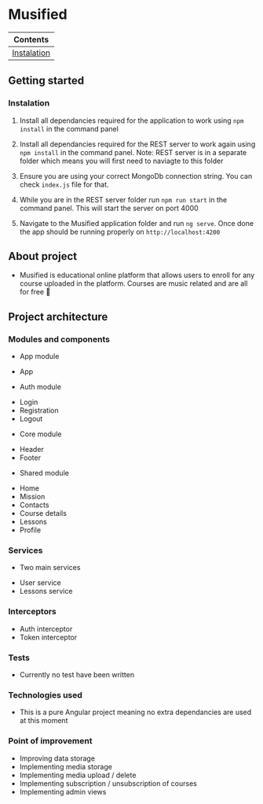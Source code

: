 # Musified

| Contents
|---
| [Instalation](#Instalation)

## Getting started

### Instalation

1. Install all dependancies required for the application to work using `npm install` in the command panel

2. Install all dependancies required for the REST server to work again using `npm install` in the command panel. Note: REST server is in a separate folder which means you will first need to naviagte to this folder

3. Ensure you are using your correct MongoDb connection string. You can check `index.js` file for that.

4. While you are in the REST server folder run `npm run start` in the command panel. This will start the server on port 4000

5. Navigate to the Musified application folder and run `ng serve`. Once done the app should be running properly on `http://localhost:4200`

## About project

- Musified is educational online platform that allows users to enroll for any course uploaded in the platform. Courses are music related and are all for free 🙂

## Project architecture

### Modules and components

- App module
 * App

- Auth module
 * Login
 * Registration
 * Logout

- Core module
 * Header
 * Footer

- Shared module
 * Home
 * Mission
 * Contacts
 * Course details
 * Lessons
 * Profile

### Services

- Two main services
 * User service
 * Lessons service

### Interceptors
- Auth interceptor
- Token interceptor

### Tests
- Currently no test have been written

### Technologies used
- This is a pure Angular project meaning no extra dependancies are used at this moment

### Point of improvement
- Improving data storage
- Implementing media storage
- Implementing media upload / delete
- Implementing subscription / unsubscription of courses
- Implementing admin views
